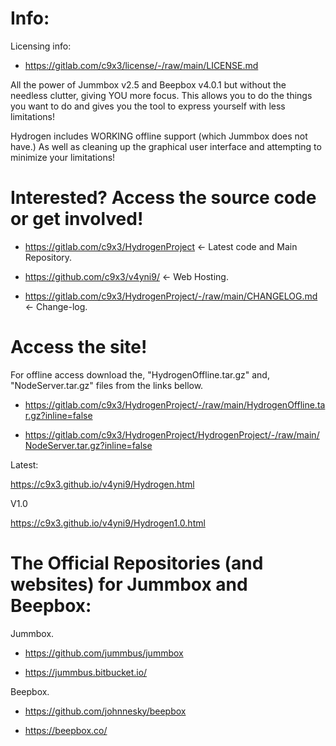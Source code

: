 # Info:

Licensing info: 

- https://gitlab.com/c9x3/license/-/raw/main/LICENSE.md

All the power of Jummbox v2.5 and Beepbox v4.0.1 but without the needless clutter, giving YOU more focus. This allows you to do the things you want to do and gives you the tool to express yourself with less limitations!  

Hydrogen includes WORKING offline support (which Jummbox does not have.) As well as cleaning up the graphical user interface and attempting to minimize your limitations! 

# Interested? Access the source code or get involved! 

- https://gitlab.com/c9x3/HydrogenProject <- Latest code and Main Repository. 

- https://github.com/c9x3/v4yni9/ <- Web Hosting.

- https://gitlab.com/c9x3/HydrogenProject/-/raw/main/CHANGELOG.md <- Change-log.

# Access the site! 

For offline access download the, "HydrogenOffline.tar.gz" and, "NodeServer.tar.gz" files from the links bellow. 

- https://gitlab.com/c9x3/HydrogenProject/-/raw/main/HydrogenOffline.tar.gz?inline=false

- https://gitlab.com/c9x3/HydrogenProject/HydrogenProject/-/raw/main/NodeServer.tar.gz?inline=false

Latest:

https://c9x3.github.io/v4yni9/Hydrogen.html

V1.0

https://c9x3.github.io/v4yni9/Hydrogen1.0.html

# The Official Repositories (and websites) for Jummbox and Beepbox:

Jummbox. 

- https://github.com/jummbus/jummbox

- https://jummbus.bitbucket.io/

Beepbox. 

- https://github.com/johnnesky/beepbox

- https://beepbox.co/
